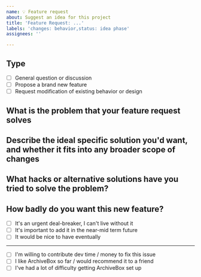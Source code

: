 ```yaml
---
name: 💡 Feature request
about: Suggest an idea for this project
title: 'Feature Request: ...'
labels: 'changes: behavior,status: idea phase'
assignees: ''

---
```


<!--
Please fill out the following information, 
feel free to delete sections if they're not applicable 
or if long issue templates annoy you :)
-->

## Type 

 - [ ] General question or discussion
 - [ ] Propose a brand new feature
 - [ ] Request modification of existing behavior or design

## What is the problem that your feature request solves
<!--
e.g. I need to be able to archive spanish and french subtitle files  
from a particular <example.com> movie site that's going down soon.
-->

## Describe the ideal specific solution you'd want, and whether it fits into any broader scope of changes
<!--
e.g. I specifically need a new archive method to look for multilingual subtitle files related to pages.  
The bigger picture solution is the ability for custom user scripts to be run in a puppeteer context during archiving.
-->

## What hacks or alternative solutions have you tried to solve the problem?
<!--
A clear and concise description of any alternative solutions, 
workarounds, or other software you've considered using to fix the problem.
-->

## How badly do you want this new feature?

 - [ ] It's an urgent deal-breaker, I can't live without it
 - [ ] It's important to add it in the near-mid term future
 - [ ] It would be nice to have eventually

---

 - [ ] I'm willing to contribute dev time / money to fix this issue
 - [ ] I like ArchiveBox so far / would recommend it to a friend
 - [ ] I've had a lot of difficulty getting ArchiveBox set up
